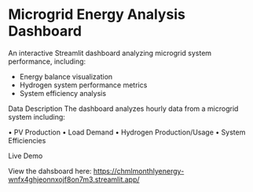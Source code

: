 # Microgrid Energy Analysis Dashboard

An interactive Streamlit dashboard analyzing microgrid system performance, including:
- Energy balance visualization
- Hydrogen system performance metrics
- System efficiency analysis

Data Description
The dashboard analyzes hourly data from a microgrid system including:

  • PV Production
  • Load Demand
  • Hydrogen Production/Usage
  • System Efficiencies

Live Demo

View the dahsboard here: https://chmlmonthlyenergy-wnfx4ghjeonnxojf8on7m3.streamlit.app/ 